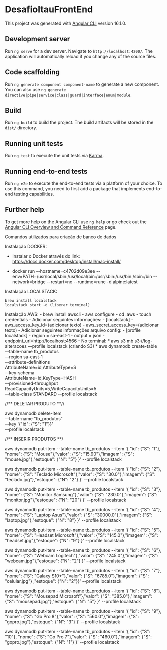 # DesafioItauFrontEnd

This project was generated with [Angular CLI](https://github.com/angular/angular-cli) version 16.1.0.

## Development server

Run `ng serve` for a dev server. Navigate to `http://localhost:4200/`. The application will automatically reload if you change any of the source files.

## Code scaffolding

Run `ng generate component component-name` to generate a new component. You can also use `ng generate directive|pipe|service|class|guard|interface|enum|module`.

## Build

Run `ng build` to build the project. The build artifacts will be stored in the `dist/` directory.

## Running unit tests

Run `ng test` to execute the unit tests via [Karma](https://karma-runner.github.io).

## Running end-to-end tests

Run `ng e2e` to execute the end-to-end tests via a platform of your choice. To use this command, you need to first add a package that implements end-to-end testing capabilities.

## Further help

To get more help on the Angular CLI use `ng help` or go check out the [Angular CLI Overview and Command Reference](https://angular.io/cli) page.

Comandos utilizados para criação de banco de dados



Instalação DOCKER:
- Instalar o Docker através do link: https://docs.docker.com/desktop/install/mac-install/
* docker run --hostname=c4702d09e3ee --env=PATH=/usr/local/sbin:/usr/local/bin:/usr/sbin:/usr/bin:/sbin:/bin --network=bridge --restart=no --runtime=runc -d alpine:latest


Instalação LOCALSTACK:

	brew install localstack 
	localstack start -d (liberar terminal)


Instalação AWS:
    - brew install awscli
    - aws configure
    - cd .aws
    - touch credentials
    - Adicionar seguintes informações:
        -  [localstack]
        - aws_access_key_id=(adicionar texto)
        - aws_secret_access_key=(adicionar texto)
    - Adicionar seguintes informações arquivo config:
            - [profile localstack]
            - region = sa-east-1
            - output = json
            - endpoint_url=http://localhost:4566
    - No terminal:
        * aws s3 mb s3://log-alteracoes —profile localstack (criando S3)
        * aws dynamodb create-table \
            --table-name tb_produtos \
            --region sa-east-1 \
            --attribute-definitions \
                AttributeName=id,AttributeType=S \
            --key-schema \
                AttributeName=id,KeyType=HASH \
            --provisioned-throughput \
                ReadCapacityUnits=5,WriteCapacityUnits=5 \
            --table-class STANDARD --profile localstack


//** DELETAR PRODUTO **//

aws dynamodb delete-item \
    --table-name "tb_produtos" \
    --key '{"id": {"S": "1"}}' \
    --profile localstack

//** INSERIR PRODUTOS **/

aws dynamodb put-item  --table-name tb_produtos  --item '{ "id": {"S": "1"}, "nome": {"S": "Mouse"},"valor": {"S": "15.90"},"imagem": {"S": "mouse.jpg"},"estoque": {"N": "5"} }' --profile localstack    

aws dynamodb put-item  --table-name tb_produtos  --item '{ "id": {"S": "2"}, "nome": {"S": "Teclado Microsoft"},"valor": {"S": "30.0"},"imagem": {"S": "teclado.jpg"},"estoque": {"N": "2"} }' --profile localstack

aws dynamodb put-item  --table-name tb_produtos  --item '{ "id": {"S": "3"}, "nome": {"S": "Monitor Samsung"},"valor": {"S": "230.0"},"imagem": {"S": "monitor.jpg"},"estoque": {"N": "20"} }' --profile localstack
 
aws dynamodb put-item  --table-name tb_produtos  --item '{ "id": {"S": "4"}, "nome": {"S": "Laptop Asus"},"valor": {"S": "30000.0"},"imagem": {"S": "laptop.jpg"},"estoque": {"N": "8"} }' --profile localstack                  
 
aws dynamodb put-item  --table-name tb_produtos  --item '{ "id": {"S": "5"}, "nome": {"S": "Headset Microsoft"},"valor": {"S": "145.0"},"imagem": {"S": "headset.jpg"},"estoque": {"N": "9"} }' --profile localstack               
 
aws dynamodb put-item  --table-name tb_produtos  --item '{ "id": {"S": "6"}, "nome": {"S": "Webcam Logitech"},"valor": {"S": "245.0"},"imagem": {"S": "webcam.jpg"},"estoque": {"N": "2"} }' --profile localstack                 

aws dynamodb put-item  --table-name tb_produtos  --item '{ "id": {"S": "7"}, "nome": {"S": "Galaxy S10+"},"valor": {"S": "6785.0"},"imagem": {"S": "celular.jpg"} ,"estoque": {"N": "2"}}' --profile localstack

aws dynamodb put-item  --table-name tb_produtos  --item '{ "id": {"S": "8"}, "nome": {"S": "Mousepad Microsoft"},"valor": {"S": "385.0"},"imagem": {"S": "mousepad.jpg"},"estoque": {"N": "5"} }' --profile localstack

aws dynamodb put-item  --table-name tb_produtos  --item '{ "id": {"S": "9"}, "nome": {"S": "Go Pro 8"},"valor": {"S": "560.0"},"imagem": {"S": "gopro.jpg"},"estoque": {"N": "3"} }' --profile localstack

aws dynamodb put-item  --table-name tb_produtos  --item '{ "id": {"S": "10"}, "nome": {"S": "Go Pro 7"},"valor": {"S": "460.0"},"imagem": {"S": "gopro.jpg"},"estoque": {"N": "1"} }' --profile localstack
